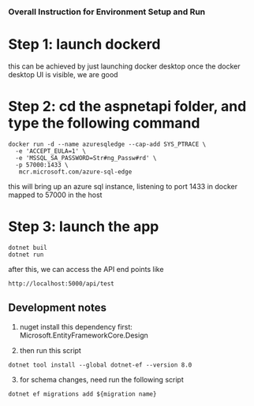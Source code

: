### Overall Instruction for Environment Setup and Run 

# Step 1: launch dockerd
this can be achieved by just launching docker desktop
once the docker desktop UI is visible, we are good


# Step 2: cd the aspnetapi folder, and type the following command

```
docker run -d --name azuresqledge --cap-add SYS_PTRACE \
  -e 'ACCEPT_EULA=1' \
  -e 'MSSQL_SA_PASSWORD=Str#ng_Passw#rd' \
  -p 57000:1433 \
   mcr.microsoft.com/azure-sql-edge
```
this will bring up an azure sql instance, listening to port 1433 in docker mapped to 57000 in the host


# Step 3: launch the app
```
dotnet buil
dotnet run
```

after this, we can access the API end points like 
```
http://localhost:5000/api/test

```



## Development notes

1. nuget install this dependency first: Microsoft.EntityFrameworkCore.Design

2. then run this script
```
dotnet tool install --global dotnet-ef --version 8.0
```

3. for schema changes, need run the following script
```
dotnet ef migrations add ${migration name}
```